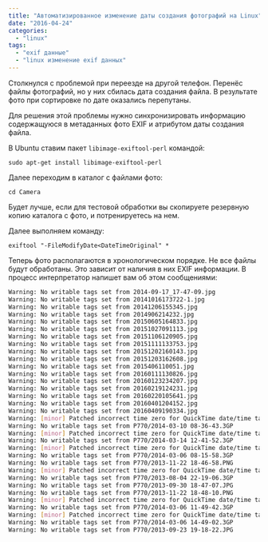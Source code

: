 ```yaml
---
title: "Автоматизированное изменение даты создания фотографий на Linux"
date: "2016-04-24"
categories:
  - "linux"
tags:
  - "exif данные"
  - "linux изменение exif данных"
---
```


Столкнулся с проблемой при переезде на другой телефон. Перенёс файлы фотографий, но у них сбилась дата создания файла. В результате фото при сортировке по дате оказались перепутаны.

Для решения этой проблемы нужно синхронизировать информацию содержащуюся в метаданных фото EXIF и атрибутом даты создания файла.

<!--more-->

В Ubuntu ставим пакет `libimage-exiftool-perl` командой:

`sudo apt-get install libimage-exiftool-perl`

Далее переходим в каталог с файлами фото:

`cd Camera`

Будет лучше, если для тестовой обработки вы скопируете резервную копию каталога с фото, и потренируетесь на нем.

Далее выполняем команду:

`exiftool "-FileModifyDate<DateTimeOriginal" *`

Теперь фото располагаются в хронологическом порядке. Не все файлы будут обработаны. Это зависит от наличия в них EXIF информации. В процесс интерпретатор напишет вам об этом сообщениями:

```bash
Warning: No writable tags set from 2014-09-17_17-47-09.jpg
Warning: No writable tags set from 20141016173722-1.jpg
Warning: No writable tags set from 20141206155345.jpg
Warning: No writable tags set from 2014906214232.jpg
Warning: No writable tags set from 20150605164833.jpg
Warning: No writable tags set from 20151027091113.jpg
Warning: No writable tags set from 20151106120905.jpg
Warning: No writable tags set from 20151111133753.jpg
Warning: No writable tags set from 20151202160143.jpg
Warning: No writable tags set from 20151203162608.jpg
Warning: No writable tags set from 2015406110051.jpg
Warning: No writable tags set from 20160111130826.jpg
Warning: No writable tags set from 20160123234207.jpg
Warning: No writable tags set from 20160219124231.jpg
Warning: No writable tags set from 20160220105641.jpg
Warning: No writable tags set from 20160401204152.jpg
Warning: No writable tags set from 20160409190334.jpg
Warning: [minor] Patched incorrect time zero for QuickTime date/time tag - P770/2014-03-10 08-36-43.3GP
Warning: No writable tags set from P770/2014-03-10 08-36-43.3GP
Warning: [minor] Patched incorrect time zero for QuickTime date/time tag - P770/2014-03-14 12-41-52.3GP
Warning: No writable tags set from P770/2014-03-14 12-41-52.3GP
Warning: [minor] Patched incorrect time zero for QuickTime date/time tag - P770/2014-03-06 08-15-58.3GP
Warning: No writable tags set from P770/2014-03-06 08-15-58.3GP
Warning: No writable tags set from P770/2013-11-22 18-46-58.PNG
Warning: [minor] Patched incorrect time zero for QuickTime date/time tag - P770/2013-08-04 22-19-06.3GP
Warning: No writable tags set from P770/2013-08-04 22-19-06.3GP
Warning: No writable tags set from P770/2013-09-30 18-47-07.JPG
Warning: No writable tags set from P770/2013-11-22 18-48-10.PNG
Warning: [minor] Patched incorrect time zero for QuickTime date/time tag - P770/2014-03-06 11-49-42.3GP
Warning: No writable tags set from P770/2014-03-06 11-49-42.3GP
Warning: [minor] Patched incorrect time zero for QuickTime date/time tag - P770/2014-03-06 14-49-02.3GP
Warning: No writable tags set from P770/2014-03-06 14-49-02.3GP
Warning: No writable tags set from P770/2013-09-23 19-18-22.JPG
```
